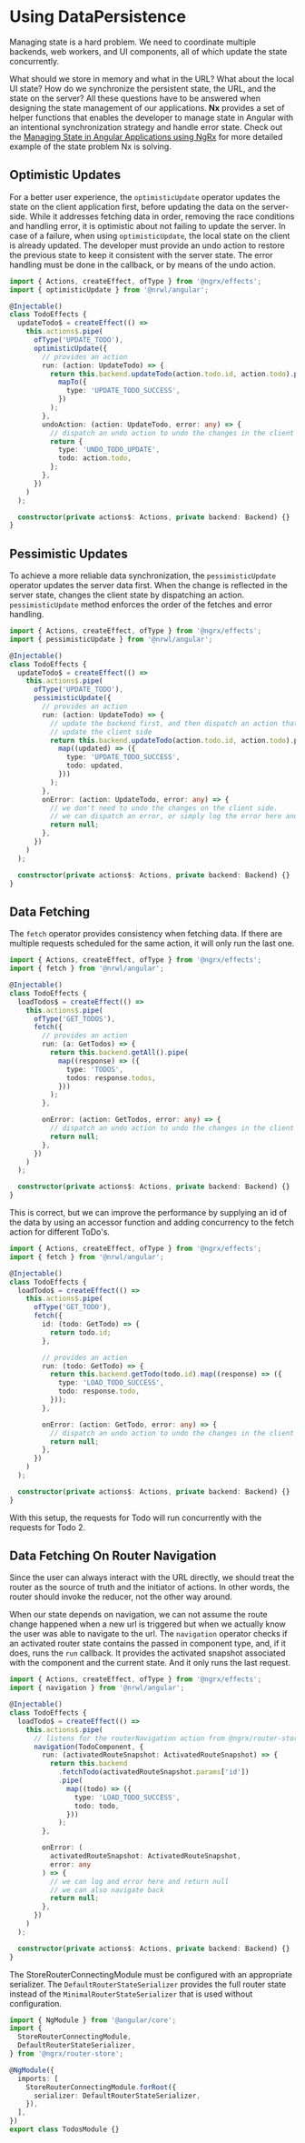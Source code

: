 # Using DataPersistence

Managing state is a hard problem. We need to coordinate multiple backends, web workers, and UI components, all of which update the state concurrently.

What should we store in memory and what in the URL? What about the local UI state? How do we synchronize the persistent state, the URL, and the state on the server? All these questions have to be answered when designing the state management of our applications. **Nx** provides a set of helper functions that enables the developer to manage state in Angular with an intentional synchronization strategy and handle error state. Check out the [Managing State in Angular Applications using NgRx](https://blog.nrwl.io/using-ngrx-4-to-manage-state-in-angular-applications-64e7a1f84b7b) for more detailed example of the state problem Nx is solving.

## Optimistic Updates

For a better user experience, the `optimisticUpdate` operator updates the state on the client application first, before updating the data on the server-side. While it addresses fetching data in order, removing the race conditions and handling error, it is optimistic about not failing to update the server. In case of a failure, when using `optimisticUpdate`, the local state on the client is already updated. The developer must provide an undo action to restore the previous state to keep it consistent with the server state. The error handling must be done in the callback, or by means of the undo action.

```typescript
import { Actions, createEffect, ofType } from '@ngrx/effects';
import { optimisticUpdate } from '@nrwl/angular';

@Injectable()
class TodoEffects {
  updateTodo$ = createEffect(() =>
    this.actions$.pipe(
      ofType('UPDATE_TODO'),
      optimisticUpdate({
        // provides an action
        run: (action: UpdateTodo) => {
          return this.backend.updateTodo(action.todo.id, action.todo).pipe(
            mapTo({
              type: 'UPDATE_TODO_SUCCESS',
            })
          );
        },
        undoAction: (action: UpdateTodo, error: any) => {
          // dispatch an undo action to undo the changes in the client state
          return {
            type: 'UNDO_TODO_UPDATE',
            todo: action.todo,
          };
        },
      })
    )
  );

  constructor(private actions$: Actions, private backend: Backend) {}
}
```

## Pessimistic Updates

To achieve a more reliable data synchronization, the `pessimisticUpdate` operator updates the server data first. When the change is reflected in the server state, changes the client state by dispatching an action. `pessimisticUpdate` method enforces the order of the fetches and error handling.

```typescript
import { Actions, createEffect, ofType } from '@ngrx/effects';
import { pessimisticUpdate } from '@nrwl/angular';

@Injectable()
class TodoEffects {
  updateTodo$ = createEffect(() =>
    this.actions$.pipe(
      ofType('UPDATE_TODO'),
      pessimisticUpdate({
        // provides an action
        run: (action: UpdateTodo) => {
          // update the backend first, and then dispatch an action that will
          // update the client side
          return this.backend.updateTodo(action.todo.id, action.todo).pipe(
            map((updated) => ({
              type: 'UPDATE_TODO_SUCCESS',
              todo: updated,
            }))
          );
        },
        onError: (action: UpdateTodo, error: any) => {
          // we don't need to undo the changes on the client side.
          // we can dispatch an error, or simply log the error here and return `null`
          return null;
        },
      })
    )
  );

  constructor(private actions$: Actions, private backend: Backend) {}
}
```

## Data Fetching

The `fetch` operator provides consistency when fetching data. If there are multiple requests scheduled for the same action, it will only run the last one.

```typescript
import { Actions, createEffect, ofType } from '@ngrx/effects';
import { fetch } from '@nrwl/angular';

@Injectable()
class TodoEffects {
  loadTodos$ = createEffect(() =>
    this.actions$.pipe(
      ofType('GET_TODOS'),
      fetch({
        // provides an action
        run: (a: GetTodos) => {
          return this.backend.getAll().pipe(
            map((response) => ({
              type: 'TODOS',
              todos: response.todos,
            }))
          );
        },

        onError: (action: GetTodos, error: any) => {
          // dispatch an undo action to undo the changes in the client state
          return null;
        },
      })
    )
  );

  constructor(private actions$: Actions, private backend: Backend) {}
}
```

This is correct, but we can improve the performance by supplying an id of the data by using an accessor function and adding concurrency to the fetch action for different ToDo's.

```typescript
import { Actions, createEffect, ofType } from '@ngrx/effects';
import { fetch } from '@nrwl/angular';

@Injectable()
class TodoEffects {
  loadTodo$ = createEffect(() =>
    this.actions$.pipe(
      ofType('GET_TODO'),
      fetch({
        id: (todo: GetTodo) => {
          return todo.id;
        },

        // provides an action
        run: (todo: GetTodo) => {
          return this.backend.getTodo(todo.id).map((response) => ({
            type: 'LOAD_TODO_SUCCESS',
            todo: response.todo,
          }));
        },

        onError: (action: GetTodo, error: any) => {
          // dispatch an undo action to undo the changes in the client state
          return null;
        },
      })
    )
  );

  constructor(private actions$: Actions, private backend: Backend) {}
}
```

With this setup, the requests for Todo will run concurrently with the requests for Todo 2.

## Data Fetching On Router Navigation

Since the user can always interact with the URL directly, we should treat the router as the source of truth and the initiator of actions. In other words, the router should invoke the reducer, not the other way around.

When our state depends on navigation, we can not assume the route change happened when a new url is triggered but when we actually know the user was able to navigate to the url. The `navigation` operator checks if an activated router state contains the passed in component type, and, if it does, runs the `run` callback. It provides the activated snapshot associated with the component and the current state. And it only runs the last request.

```typescript
import { Actions, createEffect, ofType } from '@ngrx/effects';
import { navigation } from '@nrwl/angular';

@Injectable()
class TodoEffects {
  loadTodo$ = createEffect(() =>
    this.actions$.pipe(
      // listens for the routerNavigation action from @ngrx/router-store
      navigation(TodoComponent, {
        run: (activatedRouteSnapshot: ActivatedRouteSnapshot) => {
          return this.backend
            .fetchTodo(activatedRouteSnapshot.params['id'])
            .pipe(
              map((todo) => ({
                type: 'LOAD_TODO_SUCCESS',
                todo: todo,
              }))
            );
        },

        onError: (
          activatedRouteSnapshot: ActivatedRouteSnapshot,
          error: any
        ) => {
          // we can log and error here and return null
          // we can also navigate back
          return null;
        },
      })
    )
  );

  constructor(private actions$: Actions, private backend: Backend) {}
}
```

The StoreRouterConnectingModule must be configured with an appropriate serializer. The `DefaultRouterStateSerializer` provides the full router state instead of the `MinimalRouterStateSerializer` that is used without configuration.

```typescript
import { NgModule } from '@angular/core';
import {
  StoreRouterConnectingModule,
  DefaultRouterStateSerializer,
} from '@ngrx/router-store';

@NgModule({
  imports: [
    StoreRouterConnectingModule.forRoot({
      serializer: DefaultRouterStateSerializer,
    }),
  ],
})
export class TodosModule {}
```
